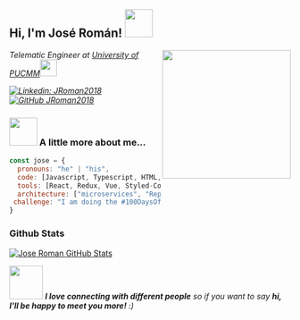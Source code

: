 <h2> Hi, I'm José Román! <img src="https://media.giphy.com/media/mGcNjsfWAjY5AEZNw6/giphy.gif" width="50"></h2>
<img align='right' src="https://i.giphy.com/media/1FqYsD9f6PDAxqLb3r/200.webp" width="230">
<p><em>Telematic Engineer at <a href="http://www.unb.br">University of PUCMM</a><img src="https://media.giphy.com/media/fYSnHlufseco8Fh93Z/giphy.gif" width="30"></br>
  
[![Linkedin: JRoman2018](https://img.shields.io/badge/-joseroman-blue?style=flat-square&logo=Linkedin&logoColor=white&link=https://www.linkedin.com/in/josé-román-5497a1194/)](https://www.linkedin.com/in/josé-román-5497a1194/)
[![GitHub JRoman2018](https://img.shields.io/github/followers/JRoman2018?label=follow&style=social)](https://github.com/JRoman2018)
</em></p>



### <img src="https://media.giphy.com/media/VgCDAzcKvsR6OM0uWg/giphy.gif" width="50"> A little more about me...  

```javascript
const jose = {
  pronouns: "he" | "his",
  code: [Javascript, Typescript, HTML, CSS, C#],
  tools: [React, Redux, Vue, Styled-Components, Git, .Net Core],
  architecture: ["microservices", "Repository Service Pattern", "design system pattern"],
 challenge: "I am doing the #100DaysOfCode challenge focused on react and typescript"
}
```

### Github Stats

[![Jose Roman GitHub Stats](https://github-readme-stats.vercel.app/api?username=JRoman2018&show_icons=true&count_private=true)](https://github.com/JRoman2018)


<img src="https://media.giphy.com/media/LnQjpWaON8nhr21vNW/giphy.gif" width="60"> <em><b>I love connecting with different people</b> so if you want to say <b>hi, I'll be happy to meet you more!</b> :)</em>
